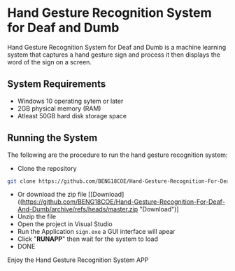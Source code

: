 # Hand Gesture Recognition System for Deaf and Dumb
Hand Gesture Recognition System for Deaf and Dumb is a machine learning system that captures a hand gesture sign and process it then displays the word of the sign on a screen.

## System Requirements
- Windows 10 operating sytem or later
- 2GB physical memory (RAM)
- Atleast 50GB hard disk storage space

## Running the System
The following are the procedure to run the hand gesture recognition system: 
- Clone the repository
```bash
git clone https://github.com/BENG18COE/Hand-Gesture-Recognition-For-Deaf-And-Dumb.git
```
- Or download the zip file [[Download]((https://github.com/BENG18COE/Hand-Gesture-Recognition-For-Deaf-And-Dumb/archive/refs/heads/master.zip "Download")]
- Unzip the file
- Open the project in Visual Studio
- Run the Application `sign.exe` a GUI interface will apear
- Click "**RUNAPP**" then wait for the system to load
- DONE

Enjoy the Hand Gesture Recognition System APP
